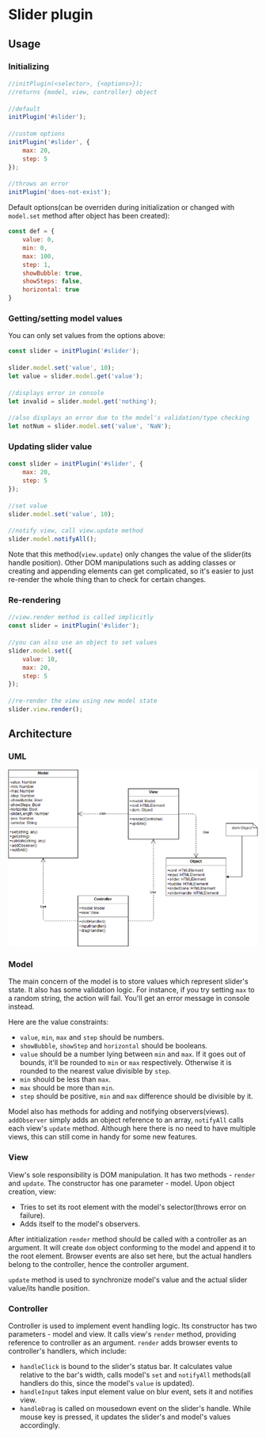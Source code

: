 # Slider plugin

## Usage

### Initializing

```js
//initPlugin(<selector>, {<options>});
//returns {model, view, controller} object

//default
initPlugin('#slider');

//custom options
initPlugin('#slider', {
    max: 20,
    step: 5
});

//throws an error
initPlugin('does-not-exist');
```

Default options(can be overriden during initialization or changed with `model.set` method after object has been created):

```js
const def = {
    value: 0,
    min: 0,
    max: 100,
    step: 1,
    showBubble: true,
    showSteps: false,
    horizontal: true
}
```

### Getting/setting model values

You can only set values from the options above:

```js
const slider = initPlugin('#slider');

slider.model.set('value', 10);
let value = slider.model.get('value');

//displays error in console
let invalid = slider.model.get('nothing');

//also displays an error due to the model's validation/type checking
let notNum = slider.model.set('value', 'NaN');
```

### Updating slider value

```js
const slider = initPlugin('#slider', {
    max: 20,
    step: 5
});

//set value
slider.model.set('value', 10);

//notify view, call view.update method
slider.model.notifyAll();
```

Note that this method(`view.update`) only changes the value of the slider(its handle position). Other DOM manipulations such as adding classes or creating and appending elements can get complicated, so it's easier to just re-render the whole thing than to check for certain changes.

### Re-rendering

```js
//view.render method is called implicitly
const slider = initPlugin('#slider');

//you can also use an object to set values
slider.model.set({
    value: 10,
    max: 20,
    step: 5
});

//re-render the view using new model state
slider.view.render();
```

## Architecture

### UML

![UML diagram](diagram.png)

### Model

The main concern of the model is to store values which represent slider's state. It also has some validation logic. For instance, if you try setting `max` to a random string, the action will fail. You'll get an error message in console instead. 

Here are the value constraints:

* `value`, `min`, `max` and `step` should be numbers.
* `showBubble`, `showStep` and `horizontal` should be booleans.
* `value` should be a number lying between `min` and `max`. If it goes out of bounds, it'll be rounded to `min` or `max` respectively. Otherwise it is rounded to the nearest value divisible by `step`.
* `min` should be less than `max`.
* `max` should be more than `min`.
* `step` should be positive, `min` and `max` difference should be divisible by it.

Model also has methods for adding and notifying observers(views). `addObserver` simply adds an object reference to an array, `notifyAll` calls each view's `update` method. Although here there is no need to have multiple views, this can still come in handy for some new features.

### View

View's sole responsibility is DOM manipulation. It has two methods - `render` and `update`. The constructor has one parameter - model. Upon object creation, view:

* Tries to set its root element with the model's selector(throws error on failure).
* Adds itself to the model's observers.

After intitialization `render` method should be called with a controller as an argument. It will create `dom` object conforming to the model and append it to the root element. Browser events are also set here, but the actual handlers belong to the controller, hence the controller argument.

`update` method is used to synchronize model's value and the actual slider value/its handle position.

### Controller

Controller is used to implement event handling logic. Its constructor has two parameters - model and view. It calls view's `render` method, providing reference to controller as an argument. `render` adds browser events to controller's handlers, which include:

* `handleClick` is bound to the slider's status bar. It calculates value relative to the bar's width, calls model's `set` and `notifyAll` methods(all handlers do this, since the model's `value` is updated).
* `handleInput` takes input element value on blur event, sets it and notifies view.
* `handleDrag` is called on mousedown event on the slider's handle. While mouse key is pressed, it updates the slider's and model's values accordingly.